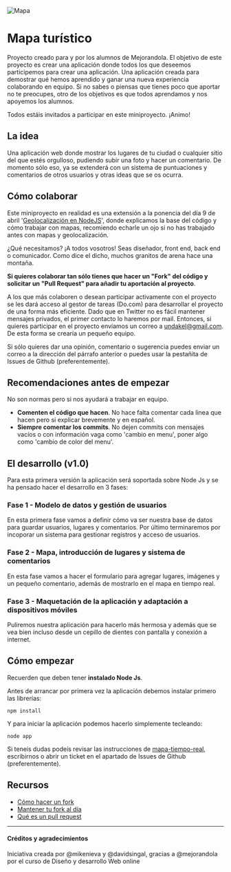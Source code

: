![Mapa](http://www.digitalsurgeons.com/wp-content/uploads/2010/12/geolocation.png)

# Mapa turístico

Proyecto creado para y por los alumnos de Mejorandola. El objetivo de este proyecto es crear una aplicación donde todos los que deseemos participemos para crear una aplicación. Una aplicación creada para demostrar qué hemos aprendido y ganar una nueva experiencia colaborando en equipo. Si no sabes o piensas que tienes poco que aportar no te preocupes, otro de los objetivos es que todos aprendamos y nos apoyemos los alumnos.

Todos estáis invitados a participar en este miniproyecto. ¡Animo!

## La idea

Una aplicación web donde mostrar los lugares de tu ciudad o cualquier sitio del que estés orgulloso, pudiendo subir una foto y hacer un comentario. De momento sólo eso, ya se extenderá con un sistema de puntuaciones y comentarios de otros usuarios y otras ideas que se os ocurra.

## Cómo colaborar

Este miniproyecto en realidad es una extensión a la ponencia del día 9 de abril '[Geolocalización en NodeJS](https://www.youtube.com/watch?v=b3nvLvKnLyw&feature=c4-feed-u)', donde explicamos la base del código y cómo trabajar con mapas, recomiendo echarle un ojo si no has trabajado antes con mapas y geolocalización.

¿Qué necesitamos? ¡A todos vosotros! Seas diseñador, front end, back end o comunicador. Como dice el dicho, muchos granitos de arena hace una montaña.

**Si quieres colaborar tan sólo tienes que hacer un "Fork" del código y solicitar un "Pull Request" para añadir tu aportación al proyecto**.

A los que más colaboren o desean participar activamente con el proyecto se les dará acceso al gestor de tareas (Do.com) para desarrollar el proyecto de una forma más eficiente. Dado que en Twitter no es fácil mantener mensajes privados, el primer contacto lo haremos por mail. Entonces, si quieres participar en el proyecto envíamos un correo a [undakel@gmail.com](mailto:undakel@gmail.com). De esta forma se crearía un pequeño equipo.

Si sólo quieres dar una opinión, comentario o sugerencia puedes enviar un correo a la dirección del párrafo anterior o puedes usar la pestañita de Issues de Github (preferentemente).

## Recomendaciones antes de empezar

No son normas pero si nos ayudará a trabajar en equipo.

* **Comenten el código que hacen**. No hace falta comentar cada linea que hacen pero si explicar brevemente y en español.
* **Siempre comentar los commits**. No dejen commits con mensajes vacíos o con información vaga como 'cambio en menu', poner algo como 'cambio de color del menu'.

## El desarrollo (v1.0)

Para esta primera versión la aplicación será soportada sobre Node Js y se ha pensado hacer el desarrollo en 3 fases:

### Fase 1 - Modelo de datos y gestión de usuarios

En esta primera fase vamos a definir cómo va ser nuestra base de datos para guardar usuarios, lugares y comentarios. Por último terminaremos por incoporar un sistema para gestionar registros y acceso de usuarios.


### Fase 2 - Mapa, introducción de lugares y sistema de comentarios

En esta fase vamos a hacer el formulario para agregar lugares, imágenes y un pequeño comentario, además de mostrarlo en el mapa en tiempo real.


### Fase 3 - Maquetación de la aplicación y adaptación a dispositivos móviles

Puliremos nuestra aplicación para hacerlo más hermosa y además que se vea bien incluso desde un cepillo de dientes con pantalla y conexión a internet.

## Cómo empezar

Recuerden que deben tener **instalado Node Js**.

Antes de arrancar por primera vez la aplicación debemos instalar primero las librerías:

	npm install
	
Y para iniciar la aplicación podemos hacerlo simplemente tecleando:

	node app
	
Si teneís dudas podeís revisar las instrucciones de [mapa-tiempo-real](https://github.com/davidsingal/mapa-tiempo-real), escribirnos o abrir un ticket en el apartado de Issues de Github (preferentemente).


## Recursos

* [Cómo hacer un fork](http://aprendegit.com/fork-de-repositorios-para-que-sirve/?goback=%2Egde_3956944_member_214176162)
* [Mantener tu fork al día](http://aprendegit.com/mantener-tu-fork-al-dia/)
* [Qué es un pull request](http://aprendegit.com/que-es-un-pull-request/)

---

#### Créditos y agradecimientos

Iniciativa creada por @mikenieva y @davidsingal, gracias a @mejorandola por el curso de Diseño y desarrollo Web online
